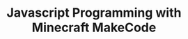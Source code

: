 --- 
layout: course_detail
title: "Javascript Programming with Minecraft MakeCode" 
courseTitle: "Javascript Programming with Minecraft MakeCode" 
courseDescription: "Through the creation of the learning world and the MakeCode graphical programming platform, gradually bring children into the learning stage of writing Javascript codes." 
topTitleLine1: "Javascript Programming Preliminary" 
topTitleLine2: "Minecraft MakeCode Programming" 
topGradeLevel: "Grade K-3" 
topIntroText: "Today's teenagers have a variety of interests, but if you are looking for a common interest, it must be Minecraft. This course is based on Microsoft's MakeCode programming platform, and introduces world creation and command line Command control, step by step, gradually bring children into the real Javascript programming world." 
bgTitle: "Javascript Programming Preliminary" 
bgImageUrl: "img/my/minecraftbasic/bg2.jpg" 
bgText: "Learning to code in Minecraft would be an ideal learning experience for kids" 
bgLearnMoreText: "Learn more about Minecraft Education Edition" 
bgLearnMoreLink: "https://www.youtube.com/embed/3rKuSlgqePo?autoplay=1" 
aboutTitle: "About the course" 
aboutText: "Minecraft is popular all over the world, we use popular games to bring children into the world of programming" 
aboutCategoryTitle: "Category" 
aboutCategory: "Game Programming" 
aboutGradeLevelTitle: "Appropriate grade" 
aboutGradeLevel: "3-6" 
aboutLevel: "L2 Introduction to Programming" 
aboutSkillLevelTitle: "Advanced Level" 
aboutSkillLevel: "Beginner to Intermediate" 
aboutRatioTitle: "Teacher-student ratio" 
aboutRatio: "less than 1:4" 
promotion1: 
  enabled: "true" 
  title: "Block Coding from Elementary School" 
  text: "When programming skills are so important today, schools have begun to let students learn programming from preschool. The Minecraft MakeCode programming platform makes this goal a reality." 
  imageUrl: "img/my/minecraftbasic/mc3.jpg" 
promotion2:  
  enabled: "true" 
  title: "From Block Coding to Real Programming Code" 
  text: "With graphical instructions as the basis, children can gradually get in touch with programming codes. Javascript, as the supported language of Microsoft's MakeCode programming platform, can be perfectly combined with Minecraft learning." 
  imageUrl: "img/my/minecraftbasic/mc6.jpeg" 
promotion3:  
  enabled: "true" 
  title: "Build a Solid Programming Foundation" 
  text: "When programming skills are so important today, various schools have begun to let students learn programming from preschool. Exposure to code programming from an early age allows children to better adapt to the needs of the new curriculum." 
  imageUrl: "img/my/minecraftbasic/mc1.jpg" 
promotion4:  
  enabled: "true" 
  title: "Publish and Share Your Own World Creations" 
  text: "Publish your own world on the Internet, exchange your work with young programmers from all over the world, and let everyone praise your creativity! Maybe you will be the next Internet celebrity." 
  imageUrl: "img/my/minecraftbasic/mc4.jpg" 
promotion5:  
  enabled: "true" 
  title: "Learning more than just programming" 
  text: "Computer programming ability is an integral part of today's social culture, because learning programming simultaneously cultivates logical thinking, calculation ability, innovation and imagination. Children gain confidence while programming to solve problems!" 
  imageUrl: "img/my/minecraftbasic/mc5.jpg" 
curriculum:  
  enabled: "false" 
goalsTitle: "Course Learning Gains and Goals" 
goals:  
- icon: "icon-Gears" 
  text: "Master the core of graphics programming" 
- icon: "icon-Coding" 
  text: "Learn basic Javascript control flow" 
- icon: "icon-Puzzle" 
  text: "Master the core concepts of programming" 
- icon: "icon-Server" 
  text: "Learn hands-on problem-solving skills in practice" 
- icon: "icon-Idea" 
  text: "Cultivate the ability of scientific innovation and teamwork" 
- icon: "icon-Key" 
  text: "Train students' ability to adapt to the new environment" 
sessionsEnabled: "false" 
sessionsTitle: "Choose the course time that suits you" 
sessionsTimeTitle: "Time" 
sessionsDateTitle: "Date" 
sessionsLocationTitle: "Location" 
sessions:  
- date: "June 18-June 22" 
  time: "9:00AM-12:00PM" 
  location: "Irvine" 
- date: "July 9th - July 13th" 
  time: "1:00PM-4:00PM" 
  location: "Irvine" 
- date: "August 13-August 17" 
  time: "9:00AM-12:00PM" 
  location: "Irvine" 
registrationEnabled: "true" 
registrationTitle: "" 
priceTitle: "Registration" 
price: "" 
allCreditCards: "" 
priceItems:  
- "First lesson free trial, no payment required" 
- "The teacher-student ratio is 1:4, ensuring the quality of teaching" 
- "Hands-on projects, competition and entrepreneurship as the goal" 
- "Application services for high schools and colleges" 
registrationLink: "https://jinshuju.net/f/0KnUba" 
registerNow: "I want to register" 
faq:  
  enabled: "false" 
locations:  
- name: "Irvine Irvine Programming Thinking Classroom Address" 
  address1: "920 Roosevelt, Suite 200" 
  address2: "Irvine, CA 92620" 
  addressMap: "970 Roosevelt, Irvine, CA 92620" 
- name: "Arcadia programming thinking classroom address" 
  address1: "7 W Foothill Blvd, Suite 204" 
  address2: "Arcadia, CA 91006" 
  addressMap: "7 W Foothill Blvd, Arcadia, CA 91006" 
- name: "Rancho Cucamonga programming thinking classroom address" 
  address1: "10570 E Foothill Blvd, Suite 230" 
  address2: "Rancho Cucamonga, CA 91730" 
  addressMap: "10570 E Foothill Blvd., Rancho Cucamonga, CA 91730" 
promotionText: "Want to join the fun and learn programming now?" 
promotionButtonText: "Contact Us" 
promotionUrl: "contact-us-cn.html" 
engUrl: "mcbuild2.html" 
cnUrl: "mcbuild2c.html" 
---